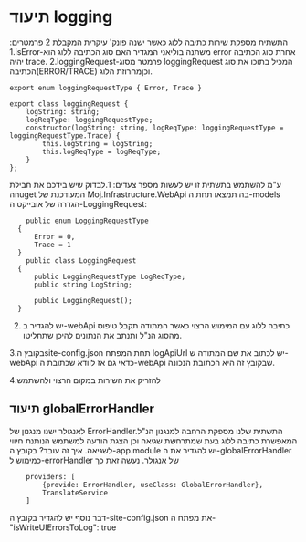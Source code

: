 # תיעוד logging
התשתית מספקת שירות כתיבה ללוג כאשר ישנה פונק' עיקרית המקבלת 2 פרמטרים:
1.isError-משתנה בוליאני המגדיר האם סוג הכתיבה ללוג הוא error  אחרת סוג הכתיבה יהיה trace.
2.loggingRequest-פרמטר מסוג loggingRequest המכיל בתוכו את סוג הכתיבה(ERROR/TRACE) 
וכןמחרוזת הלוג.
```
export enum loggingRequestType { Error, Trace }

export class loggingRequest {
    logString: string;
    logReqType: loggingRequestType;
    constructor(logString: string, logReqType: loggingRequestType = loggingRequestType.Trace) {
        this.logString = logString;
        this.logReqType = logReqType;
    }
};
```
ע"מ להשתמש בתשתית זו יש לעשות מספר צעדים:
1.לבדוק שיש בידכם את חבילת הnuget המעודכנת של Moj.Infrastructure.WebApi בה תמצאו תחת ה-models הגדרה של אובייקט ה-LoggingRequest:
```
    public enum LoggingRequestType
  {
      Error = 0,
      Trace = 1
  }
    public class LoggingRequest
  {
      public LoggingRequestType LogReqType;
      public string LogString;

      public LoggingRequest();
  }
```
2. יש להגדיר ב-webApi כתיבה ללוג עם המימוש הרצוי כאשר המתודה תקבל טיפוס מהסוג הנ"ל ותנתב את הנתונים להיכן שתחליטו.

3.בקובץ הsite-config.json תחת המפתח logApiUrl יש לכתוב את שם המתודה ש-webApi
כדאי גם אז לוודא שכתובת ה-webApi שבקובץ זה היא הכתובת הנכונה.

4.להזריק את השירות במקום הרצוי ולהשתמש

## תיעוד globalErrorHandler
 לאנגולר ישנו מנגנון של ErrorHandler.התשתית שלנו מספקת הרחבה למנגנון הנ"ל המאפשרת כתיבה ללוג בעת שמתרחשת שגיאה וכן הצגת הודעה למשתמש הנותנת חיווי לשגיאה.
 איך זה עובד?
 בקובץ ה-app.module יש להגדיר את ה-globalErrorHandler כמימוש ל-errorHandler של אנגולר.
 נעשה זאת כך 
 
```
    providers: [
        {provide: ErrorHandler, useClass: GlobalErrorHandler},
        TranslateService
    ]
```
דבר נוסף יש להגדיר בקובץ ה-site-config.json את מפתח ה-"isWriteUIErrorsToLog": true

